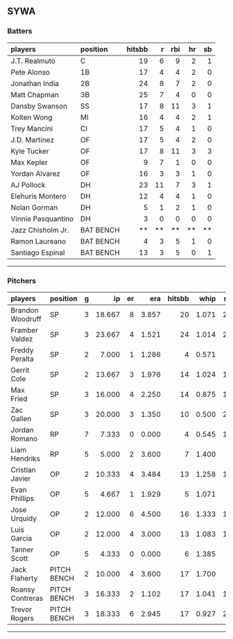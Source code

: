 ## SYWA

### Batters

 
|players            |position  | hitsbb|  r| rbi| hr| sb| 
|:------------------|:---------|------:|--:|---:|--:|--:| 
|J.T. Realmuto      |C         |     19|  6|   9|  2|  1| 
|Pete Alonso        |1B        |     17|  4|   4|  2|  0| 
|Jonathan India     |2B        |     24|  8|   7|  2|  0| 
|Matt Chapman       |3B        |     25|  7|   4|  0|  0| 
|Dansby Swanson     |SS        |     17|  8|  11|  3|  1| 
|Kolten Wong        |MI        |     16|  4|   4|  2|  1| 
|Trey Mancini       |CI        |     17|  5|   4|  1|  0| 
|J.D. Martinez      |OF        |     17|  5|   4|  2|  0| 
|Kyle Tucker        |OF        |     17|  8|  11|  3|  3| 
|Max Kepler         |OF        |      9|  7|   1|  0|  0| 
|Yordan Alvarez     |OF        |     16|  3|   3|  1|  0| 
|AJ Pollock         |DH        |     23| 11|   7|  3|  1| 
|Elehuris Montero   |DH        |     12|  4|   4|  1|  0| 
|Nolan Gorman       |DH        |      5|  1|   2|  1|  0| 
|Vinnie Pasquantino |DH        |      3|  0|   0|  0|  0| 
|Jazz Chisholm Jr.  |BAT BENCH |     **| **|  **| **| **| 
|Ramon Laureano     |BAT BENCH |      4|  3|   5|  1|  0| 
|Santiago Espinal   |BAT BENCH |     13|  3|   5|  0|  1| 


* * *

### Pitchers

 
|players          |position    |  g|     ip| er|   era| hitsbb|  whip| so|  w| sv| 
|:----------------|:-----------|--:|------:|--:|-----:|------:|-----:|--:|--:|--:| 
|Brandon Woodruff |SP          |  3| 18.667|  8| 3.857|     20| 1.071| 20|  1|  0| 
|Framber Valdez   |SP          |  3| 23.667|  4| 1.521|     24| 1.014| 27|  2|  0| 
|Freddy Peralta   |SP          |  2|  7.000|  1| 1.286|      4| 0.571|  6|  0|  0| 
|Gerrit Cole      |SP          |  2| 13.667|  3| 1.976|     14| 1.024| 18|  1|  0| 
|Max Fried        |SP          |  3| 16.000|  4| 2.250|     14| 0.875| 15|  1|  0| 
|Zac Gallen       |SP          |  3| 20.000|  3| 1.350|     10| 0.500| 25|  3|  0| 
|Jordan Romano    |RP          |  7|  7.333|  0| 0.000|      4| 0.545| 11|  0|  6| 
|Liam Hendriks    |RP          |  5|  5.000|  2| 3.600|      7| 1.400|  7|  1|  4| 
|Cristian Javier  |OP          |  2| 10.333|  4| 3.484|     13| 1.258| 15|  1|  0| 
|Evan Phillips    |OP          |  5|  4.667|  1| 1.929|      5| 1.071|  4|  1|  0| 
|Jose Urquidy     |OP          |  2| 12.000|  6| 4.500|     16| 1.333| 12|  1|  0| 
|Luis Garcia      |OP          |  2| 12.000|  4| 3.000|     13| 1.083| 11|  1|  0| 
|Tanner Scott     |OP          |  5|  4.333|  0| 0.000|      6| 1.385|  8|  0|  0| 
|Jack Flaherty    |PITCH BENCH |  2| 10.000|  4| 3.600|     17| 1.700|  6|  0|  0| 
|Roansy Contreras |PITCH BENCH |  3| 16.333|  2| 1.102|     17| 1.041| 13|  2|  0| 
|Trevor Rogers    |PITCH BENCH |  3| 18.333|  6| 2.945|     17| 0.927| 22|  0|  0| 


* * *


